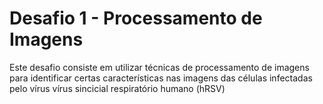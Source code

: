 # Desafio 1 - Processamento de Imagens
  Este desafio consiste em utilizar técnicas de processamento de imagens para identificar certas características nas imagens das células infectadas pelo vírus vírus sincicial respiratório humano (hRSV)
